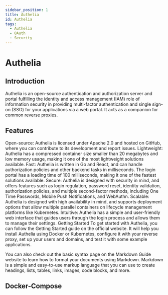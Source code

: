 ```yaml
---
sidebar_position: 1
title: Authelia
id: Authelia
tags:
  - Authelia
  - OAuth
  - Security
---
```


# Authelia


## Introduction
Authelia is an open-source authentication and authorization server and portal fulfilling the identity and access management (IAM) role of information security in providing multi-factor authentication and single sign-on (SSO) for your applications via a web portal. It acts as a companion for common reverse proxies.

## Features
Open-source: Authelia is licensed under Apache 2.0 and hosted on GitHub, where you can contribute to its development and report issues.
Lightweight: Authelia has a compressed container size smaller than 20 megabytes and low memory usage, making it one of the most lightweight solutions available.
Fast: Authelia is written in Go and React, and can handle authorization policies and other backend tasks in milliseconds. The login portal has a loading time of 100 milliseconds, making it one of the fastest solutions available.
Secure: Authelia is designed with security in mind, and offers features such as login regulation, password reset, identity validation, authorization policies, and multiple second-factor methods, including One Time Passwords, Mobile Push Notifications, and WebAuthn.
Scalable: Authelia is designed with high availability in mind, and supports deployment options that allow multiple parallel containers on lifecycle management platforms like Kubernetes.
Intuitive: Authelia has a simple and user-friendly web interface that guides users through the login process and allows them to manage their settings.
Getting Started
To get started with Authelia, you can follow the Getting Started guide on the official website. It will help you install Authelia using Docker or Kubernetes, configure it with your reverse proxy, set up your users and domains, and test it with some example applications.

You can also check out the basic syntax page on the Markdown Guide website to learn how to format your documents using Markdown. Markdown is a simple and easy-to-use markup language that you can use to create headings, lists, tables, links, images, code blocks, and more.


## Docker-Compose

